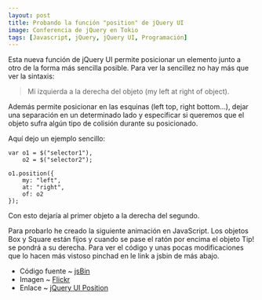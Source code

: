 ```yaml
---
layout: post
title: Probando la función "position" de jQuery UI
image: Conferencia de jQuery en Tokio
tags: [Javascript, jQuery, jQuery UI, Programación]
---
```


Esta nueva función de jQuery UI permite posicionar un elemento junto a otro de la forma más sencilla posible. Para ver la sencillez no hay más que ver la sintaxis:

 > Mi izquierda a la derecha del objeto (my left at right of object).

Además permite posicionar en las esquinas (left top, right bottom...), dejar una separación en un determinado lado y especificar si queremos que el objeto sufra algún tipo de colisión durante su posicionado.

Aquí dejo un ejemplo sencillo:

    var o1 = $("selector1"),
        o2 = $("selector2");

    o1.position({
        my: "left",
        at: "right",
        of: o2
    });

Con esto dejaría al primer objeto a la derecha del segundo.

Para probarlo he creado la siguiente animación en JavaScript. Los objetos Box y Square están fijos y cuando se pase el ratón por encima el objeto Tip! se pondrá a su derecha. Para ver el código y unas pocas modificaciones que lo hacen más vistoso pinchad en le link a jsbin de más abajo.

 - Código fuente ~ [jsBin](http://jsbin.com/ogenom/6/edit)
 - Imagen ~ [Flickr](http://www.flickr.com/photos/iandeth/2510326188/)
 - Enlace ~ [jQuery UI Position](http://jqueryui.com/demos/position/)
